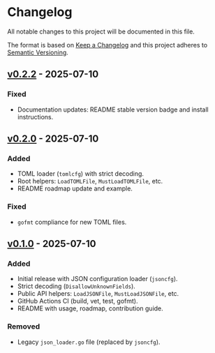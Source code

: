 # Changelog

All notable changes to this project will be documented in this file.

The format is based on [Keep a Changelog](https://keepachangelog.com/en/1.1.0/)
and this project adheres to [Semantic Versioning](https://semver.org/spec/v2.0.0.html).

## [v0.2.2] - 2025-07-10
### Fixed
- Documentation updates: README stable version badge and install instructions.

## [v0.2.0] - 2025-07-10
### Added
- TOML loader (`tomlcfg`) with strict decoding.
- Root helpers: `LoadTOMLFile`, `MustLoadTOMLFile`, etc.
- README roadmap update and example.

### Fixed
- `gofmt` compliance for new TOML files.

## [v0.1.0] - 2025-07-10
### Added
- Initial release with JSON configuration loader (`jsoncfg`).
- Strict decoding (`DisallowUnknownFields`).
- Public API helpers: `LoadJSONFile`, `MustLoadJSONFile`, etc.
- GitHub Actions CI (build, vet, test, gofmt).
- README with usage, roadmap, contribution guide.

### Removed
- Legacy `json_loader.go` file (replaced by `jsoncfg`).

[Unreleased]: https://github.com/octahori/gomfig/compare/v0.2.2...HEAD
[v0.2.2]: https://github.com/octahori/gomfig/releases/tag/v0.2.2
[v0.2.0]: https://github.com/octahori/gomfig/releases/tag/v0.2.0
[v0.1.0]: https://github.com/octahori/gomfig/releases/tag/v0.1.0
